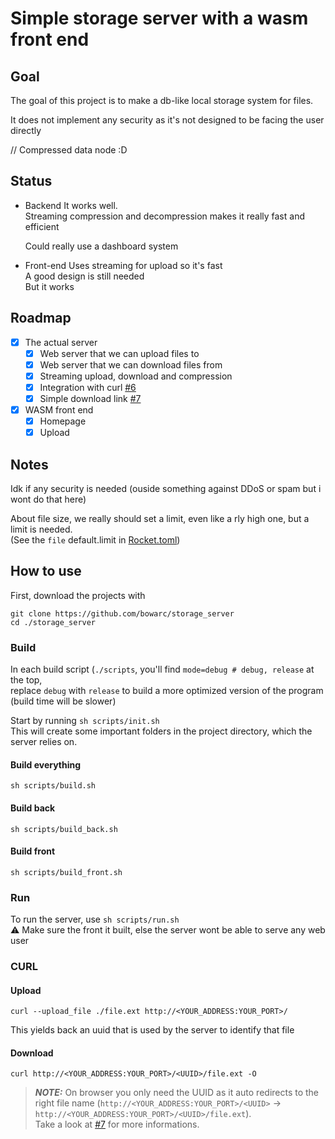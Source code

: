 # Simple storage server with a wasm front end

## Goal

The goal of this project is to make a db-like local storage system for files.  

It does not implement any security as it's not designed to be facing the user directly

// Compressed data node :D

## Status

- Backend
    It works well.  
    Streaming compression and decompression makes it really fast and efficient

    Could really use a dashboard system

- Front-end
    Uses streaming for upload so it's fast  
    A good design is still needed  
    But it works  

## Roadmap
- [x] The actual server
    - [x] Web server that we can upload files to
    - [x] Web server that we can download files from
    - [x] Streaming upload, download and compression
    - [x] Integration with curl [#6](https://github.com/Bowarc/storage_server/issues/6)
    - [x] Simple download link [#7](https://github.com/Bowarc/storage_server/issues/7)
- [x] WASM front end
    - [x] Homepage
    - [x] Upload 

## Notes
Idk if any security is needed (ouside something against DDoS or spam but i wont do that here)

About file size, we really should set a limit, even like a rly high one, but a limit is needed.  
(See the `file` default.limit in [Rocket.toml](./Rocket.toml))

## How to use
First, download the projects with
```console
git clone https://github.com/bowarc/storage_server
cd ./storage_server
```

### Build
In each build script (`./scripts`, you'll find `mode=debug # debug, release` at the top,  
replace `debug` with `release` to build a more optimized version of the program (build time will be slower)

Start by running `sh scripts/init.sh`  
This will create some important folders in the project directory, which the server relies on.

#### Build everything
`sh scripts/build.sh`

#### Build back
`sh scripts/build_back.sh`

#### Build front
`sh scripts/build_front.sh`

### Run
To run the server, use `sh scripts/run.sh`  
⚠️ Make sure the front it built, else the server wont be able to serve any web user

### CURL

#### Upload

```console
curl --upload_file ./file.ext http://<YOUR_ADDRESS:YOUR_PORT>/
```
This yields back an uuid that is used by the server to identify that file

#### Download

```console
curl http://<YOUR_ADDRESS:YOUR_PORT>/<UUID>/file.ext -O
```

> **_NOTE:_** On browser you only need the UUID as it auto redirects to the right file name (```http://<YOUR_ADDRESS:YOUR_PORT>/<UUID>``` -> ```http://<YOUR_ADDRESS:YOUR_PORT>/<UUID>/file.ext```).  
    Take a look at [#7](https://github.com/Bowarc/storage_server/issues/7) for more informations.

